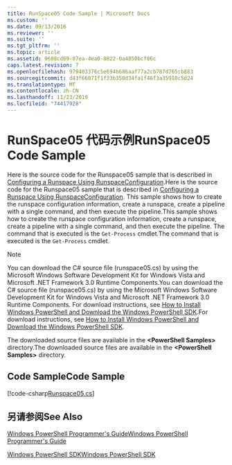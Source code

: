 ```yaml
---
title: RunSpace05 Code Sample | Microsoft Docs
ms.custom: ''
ms.date: 09/13/2016
ms.reviewer: ''
ms.suite: ''
ms.tgt_pltfrm: ''
ms.topic: article
ms.assetid: 9688cd69-07ea-4ea0-8822-0a4850bcf86c
caps.latest.revision: 7
ms.openlocfilehash: 979403376c5e694b686aaf77a2cb787d765cb883
ms.sourcegitcommit: d43f66071f1f33b350d34fa1f46f3a35910c5d24
ms.translationtype: MT
ms.contentlocale: zh-CN
ms.lasthandoff: 11/23/2019
ms.locfileid: "74417928"
---
```

# <a name="runspace05-code-sample"></a><span data-ttu-id="36587-102">RunSpace05 代码示例</span><span class="sxs-lookup"><span data-stu-id="36587-102">RunSpace05 Code Sample</span></span>

<span data-ttu-id="36587-103">Here is the source code for the Runspace05 sample that is described in [Configuring a Runspace Using RunspaceConfiguration](https://msdn.microsoft.com/en-us/42681d19-2d05-4975-befd-afb1990e79b2).</span><span class="sxs-lookup"><span data-stu-id="36587-103">Here is the source code for the Runspace05 sample that is described in [Configuring a Runspace Using RunspaceConfiguration](https://msdn.microsoft.com/en-us/42681d19-2d05-4975-befd-afb1990e79b2).</span></span> <span data-ttu-id="36587-104">This sample shows how to create the runspace configuration information, create a runspace, create a pipeline with a single command, and then execute the pipeline.</span><span class="sxs-lookup"><span data-stu-id="36587-104">This sample shows how to create the runspace configuration information, create a runspace, create a pipeline with a single command, and then execute the pipeline.</span></span> <span data-ttu-id="36587-105">The command that is executed is the `Get-Process` cmdlet.</span><span class="sxs-lookup"><span data-stu-id="36587-105">The command that is executed is the `Get-Process` cmdlet.</span></span>

> [!NOTE]
> <span data-ttu-id="36587-106">You can download the C# source file (runspace05.cs) by using the Microsoft Windows Software Development Kit for Windows Vista and Microsoft .NET Framework 3.0 Runtime Components.</span><span class="sxs-lookup"><span data-stu-id="36587-106">You can download the C# source file (runspace05.cs) by using the Microsoft Windows Software Development Kit for Windows Vista and Microsoft .NET Framework 3.0 Runtime Components.</span></span> <span data-ttu-id="36587-107">For download instructions, see [How to Install Windows PowerShell and Download the Windows PowerShell SDK](/powershell/scripting/developer/installing-the-windows-powershell-sdk).</span><span class="sxs-lookup"><span data-stu-id="36587-107">For download instructions, see [How to Install Windows PowerShell and Download the Windows PowerShell SDK](/powershell/scripting/developer/installing-the-windows-powershell-sdk).</span></span>
>
> <span data-ttu-id="36587-108">The downloaded source files are available in the **\<PowerShell Samples>** directory.</span><span class="sxs-lookup"><span data-stu-id="36587-108">The downloaded source files are available in the **\<PowerShell Samples>** directory.</span></span>

## <a name="code-sample"></a><span data-ttu-id="36587-109">Code Sample</span><span class="sxs-lookup"><span data-stu-id="36587-109">Code Sample</span></span>

[!code-csharp[Runspace05.cs](../../../../powershell-sdk-samples/SDK-2.0/csharp/Runspace05/Runspace05.cs#L11-L86 "Runspace05.cs")]

## <a name="see-also"></a><span data-ttu-id="36587-110">另请参阅</span><span class="sxs-lookup"><span data-stu-id="36587-110">See Also</span></span>

[<span data-ttu-id="36587-111">Windows PowerShell Programmer's Guide</span><span class="sxs-lookup"><span data-stu-id="36587-111">Windows PowerShell Programmer's Guide</span></span>](./windows-powershell-programmer-s-guide.md)

[<span data-ttu-id="36587-112">Windows PowerShell SDK</span><span class="sxs-lookup"><span data-stu-id="36587-112">Windows PowerShell SDK</span></span>](../windows-powershell-reference.md)
